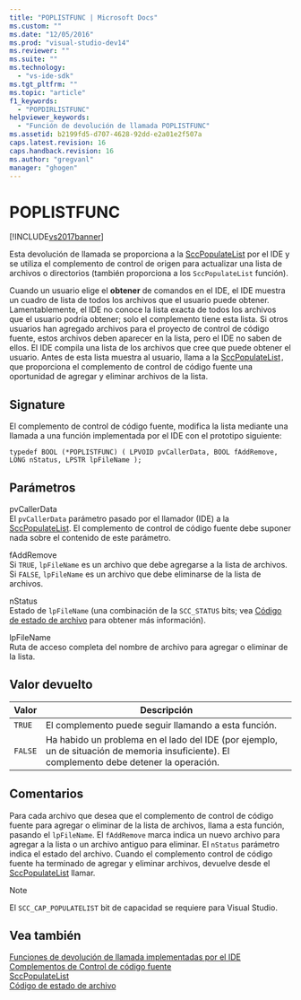 ```yaml
---
title: "POPLISTFUNC | Microsoft Docs"
ms.custom: ""
ms.date: "12/05/2016"
ms.prod: "visual-studio-dev14"
ms.reviewer: ""
ms.suite: ""
ms.technology: 
  - "vs-ide-sdk"
ms.tgt_pltfrm: ""
ms.topic: "article"
f1_keywords: 
  - "POPDIRLISTFUNC"
helpviewer_keywords: 
  - "Función de devolución de llamada POPLISTFUNC"
ms.assetid: b2199fd5-d707-4628-92dd-e2a01e2f507a
caps.latest.revision: 16
caps.handback.revision: 16
ms.author: "gregvanl"
manager: "ghogen"
---
```

# POPLISTFUNC
[!INCLUDE[vs2017banner](../code-quality/includes/vs2017banner.md)]

Esta devolución de llamada se proporciona a la [SccPopulateList](../extensibility/sccpopulatelist-function.md) por el IDE y se utiliza el complemento de control de origen para actualizar una lista de archivos o directorios \(también proporciona a los `SccPopulateList` función\).  
  
 Cuando un usuario elige el **obtener** de comandos en el IDE, el IDE muestra un cuadro de lista de todos los archivos que el usuario puede obtener. Lamentablemente, el IDE no conoce la lista exacta de todos los archivos que el usuario podría obtener; solo el complemento tiene esta lista. Si otros usuarios han agregado archivos para el proyecto de control de código fuente, estos archivos deben aparecer en la lista, pero el IDE no saben de ellos. El IDE compila una lista de los archivos que cree que puede obtener el usuario. Antes de esta lista muestra al usuario, llama a la [SccPopulateList](../extensibility/sccpopulatelist-function.md)`,` que proporciona el complemento de control de código fuente una oportunidad de agregar y eliminar archivos de la lista.  
  
## Signature  
 El complemento de control de código fuente, modifica la lista mediante una llamada a una función implementada por el IDE con el prototipo siguiente:  
  
```cpp#  
typedef BOOL (*POPLISTFUNC) ( LPVOID pvCallerData, BOOL fAddRemove, LONG nStatus, LPSTR lpFileName );  
```  
  
## Parámetros  
 pvCallerData  
 El `pvCallerData` parámetro pasado por el llamador \(IDE\) a la [SccPopulateList](../extensibility/sccpopulatelist-function.md). El complemento de control de código fuente debe suponer nada sobre el contenido de este parámetro.  
  
 fAddRemove  
 Si `TRUE`, `lpFileName` es un archivo que debe agregarse a la lista de archivos. Si `FALSE`, `lpFileName` es un archivo que debe eliminarse de la lista de archivos.  
  
 nStatus  
 Estado de `lpFileName` \(una combinación de la `SCC_STATUS` bits; vea [Código de estado de archivo](../extensibility/file-status-code-enumerator.md) para obtener más información\).  
  
 lpFileName  
 Ruta de acceso completa del nombre de archivo para agregar o eliminar de la lista.  
  
## Valor devuelto  
  
|Valor|Descripción|  
|-----------|-----------------|  
|`TRUE`|El complemento puede seguir llamando a esta función.|  
|`FALSE`|Ha habido un problema en el lado del IDE \(por ejemplo, un de situación de memoria insuficiente\). El complemento debe detener la operación.|  
  
## Comentarios  
 Para cada archivo que desea que el complemento de control de código fuente para agregar o eliminar de la lista de archivos, llama a esta función, pasando el `lpFileName`. El `fAddRemove` marca indica un nuevo archivo para agregar a la lista o un archivo antiguo para eliminar. El `nStatus` parámetro indica el estado del archivo. Cuando el complemento control de código fuente ha terminado de agregar y eliminar archivos, devuelve desde el [SccPopulateList](../extensibility/sccpopulatelist-function.md) llamar.  
  
> [!NOTE]
>  El `SCC_CAP_POPULATELIST` bit de capacidad se requiere para Visual Studio.  
  
## Vea también  
 [Funciones de devolución de llamada implementadas por el IDE](../extensibility/callback-functions-implemented-by-the-ide.md)   
 [Complementos de Control de código fuente](../extensibility/source-control-plug-ins.md)   
 [SccPopulateList](../extensibility/sccpopulatelist-function.md)   
 [Código de estado de archivo](../extensibility/file-status-code-enumerator.md)